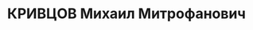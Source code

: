 ---
title: КРИВЦОВ Михаил Митрофанович
description: "1888 року народження, с. Плата-Кривцове Вишнє-Должанського району Курської\
  \ області, росіянин, освіта початкова, член ВКП(б). Проживав: м. Горлівка Донецької\
  \ області. Механік тресту \"Артемвугілля\". \n  Заарештований 25 серпня 1937 року.\
  \ Засуджений виїзною сесією військової колегії Верховного Суду СРСР у м. Сталіно\
  \ (м. Донецьк) до розстрілу з конфіскацією майна. Вирок приведено до виконання 3\
  \ грудня 1937 року у м. Сталіно. \n  Реабілітований у 1957 році."
---